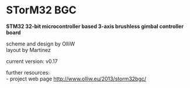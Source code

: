STorM32 BGC
===========

<strong>STM32 32-bit microcontroller based 3-axis brushless gimbal controller board</strong>

scheme and design by OlliW<br>
layout by Martinez

current version: v0.17


further resources:<br>- project web page http://www.olliw.eu/2013/storm32bgc/
